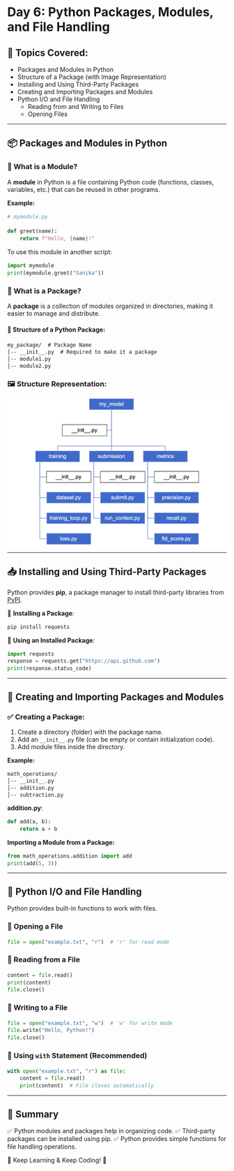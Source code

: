 # Day 6: Python Packages, Modules, and File Handling

## 📌 Topics Covered:
- Packages and Modules in Python
- Structure of a Package (with Image Representation)
- Installing and Using Third-Party Packages
- Creating and Importing Packages and Modules
- Python I/O and File Handling
  - Reading from and Writing to Files
  - Opening Files

---

## 📦 Packages and Modules in Python

### 🔹 What is a Module?
A **module** in Python is a file containing Python code (functions, classes, variables, etc.) that can be reused in other programs.

**Example:**
```python
# mymodule.py

def greet(name):
    return f"Hello, {name}!"
```

To use this module in another script:
```python
import mymodule
print(mymodule.greet("Sanika"))
```

### 🔹 What is a Package?
A **package** is a collection of modules organized in directories, making it easier to manage and distribute.

#### 📌 Structure of a Python Package:
```
my_package/  # Package Name
│-- __init__.py  # Required to make it a package
│-- module1.py
│-- module2.py
```

### 🖼️ Structure Representation:
![Package Structure](fileStructure.png)

---

## 📥 Installing and Using Third-Party Packages

Python provides **pip**, a package manager to install third-party libraries from [PyPI](https://pypi.org/).

🔹 **Installing a Package**:
```sh
pip install requests
```
🔹 **Using an Installed Package**:
```python
import requests
response = requests.get("https://api.github.com")
print(response.status_code)
```

---

## 📌 Creating and Importing Packages and Modules

### ✅ Creating a Package:
1. Create a directory (folder) with the package name.
2. Add an `__init__.py` file (can be empty or contain initialization code).
3. Add module files inside the directory.

**Example:**
```
math_operations/
│-- __init__.py
│-- addition.py
│-- subtraction.py
```

**addition.py**:
```python
def add(a, b):
    return a + b
```

**Importing a Module from a Package:**
```python
from math_operations.addition import add
print(add(5, 3))
```

---

## 📂 Python I/O and File Handling

Python provides built-in functions to work with files.

### 🔹 Opening a File
```python
file = open("example.txt", "r")  # 'r' for read mode
```

### 🔹 Reading from a File
```python
content = file.read()
print(content)
file.close()
```

### 🔹 Writing to a File
```python
file = open("example.txt", "w")  # 'w' for write mode
file.write("Hello, Python!")
file.close()
```

### 🔹 Using `with` Statement (Recommended)
```python
with open("example.txt", "r") as file:
    content = file.read()
    print(content)  # File closes automatically
```

---

## 📌 Summary
✅ Python modules and packages help in organizing code.
✅ Third-party packages can be installed using pip.
✅ Python provides simple functions for file handling operations.

🔗 Keep Learning & Keep Coding! 🚀 

